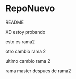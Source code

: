 # RepoNuevo

README

XD estoy probando

esto es rama2

otro cambio rama 2

ultimo cambio rama 2

rama master despues de rama2